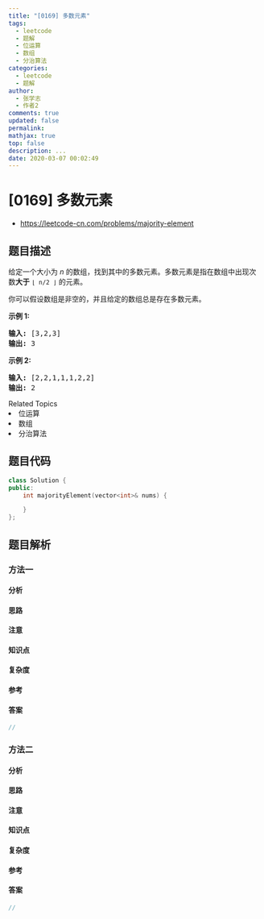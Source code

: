 ```yaml
---
title: "[0169] 多数元素"
tags:
  - leetcode
  - 题解
  - 位运算
  - 数组
  - 分治算法
categories:
  - leetcode
  - 题解
author:
  - 张学志
  - 作者2
comments: true
updated: false
permalink:
mathjax: true
top: false
description: ...
date: 2020-03-07 00:02:49
---
```



# [0169] 多数元素
* https://leetcode-cn.com/problems/majority-element


## 题目描述

<p>给定一个大小为 <em>n </em>的数组，找到其中的多数元素。多数元素是指在数组中出现次数<strong>大于</strong>&nbsp;<code>&lfloor; n/2 &rfloor;</code>&nbsp;的元素。</p>

<p>你可以假设数组是非空的，并且给定的数组总是存在多数元素。</p>

<p><strong>示例&nbsp;1:</strong></p>

<pre><strong>输入:</strong> [3,2,3]
<strong>输出:</strong> 3</pre>

<p><strong>示例&nbsp;2:</strong></p>

<pre><strong>输入:</strong> [2,2,1,1,1,2,2]
<strong>输出:</strong> 2
</pre>
<div><div>Related Topics</div><div><li>位运算</li><li>数组</li><li>分治算法</li></div></div>


## 题目代码

```cpp
class Solution {
public:
    int majorityElement(vector<int>& nums) {

    }
};
```


## 题目解析


### 方法一

#### 分析

#### 思路

#### 注意

#### 知识点

#### 复杂度

#### 参考

#### 答案

```cpp
//
```


### 方法二

#### 分析

#### 思路

#### 注意

#### 知识点

#### 复杂度

#### 参考

#### 答案

```cpp
//
```


